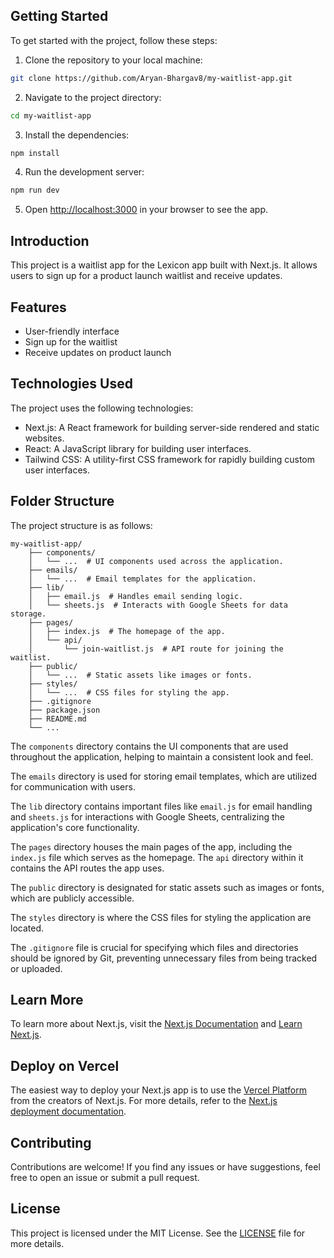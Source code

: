 
## Getting Started

To get started with the project, follow these steps:

1. Clone the repository to your local machine:
```bash
git clone https://github.com/Aryan-Bhargav8/my-waitlist-app.git
```

2. Navigate to the project directory:
```bash
cd my-waitlist-app
```

3. Install the dependencies:
```bash
npm install
```

4. Run the development server:
```bash
npm run dev
```

5. Open [http://localhost:3000](http://localhost:3000) in your browser to see the app.

## Introduction

This project is a waitlist app for the Lexicon app built with Next.js. It allows users to sign up for a product launch waitlist and receive updates.


## Features

- User-friendly interface
- Sign up for the waitlist
- Receive updates on product launch

## Technologies Used

The project uses the following technologies:

- Next.js: A React framework for building server-side rendered and static websites.
- React: A JavaScript library for building user interfaces.
- Tailwind CSS: A utility-first CSS framework for rapidly building custom user interfaces.

## Folder Structure

The project structure is as follows:

```
my-waitlist-app/
    ├── components/
    │   └── ...  # UI components used across the application.
    ├── emails/
    │   └── ...  # Email templates for the application.
    ├── lib/
    │   ├── email.js  # Handles email sending logic.
    │   └── sheets.js  # Interacts with Google Sheets for data storage.
    ├── pages/
    │   ├── index.js  # The homepage of the app.
    │   └── api/
    │       └── join-waitlist.js  # API route for joining the waitlist.
    ├── public/
    │   └── ...  # Static assets like images or fonts.
    ├── styles/
    │   └── ...  # CSS files for styling the app.
    ├── .gitignore
    ├── package.json
    ├── README.md
    └── ...
```

The `components` directory contains the UI components that are used throughout the application, helping to maintain a consistent look and feel.

The `emails` directory is used for storing email templates, which are utilized for communication with users.

The `lib` directory contains important files like `email.js` for email handling and `sheets.js` for interactions with Google Sheets, centralizing the application's core functionality.

The `pages` directory houses the main pages of the app, including the `index.js` file which serves as the homepage. The `api` directory within it contains the API routes the app uses.

The `public` directory is designated for static assets such as images or fonts, which are publicly accessible.

The `styles` directory is where the CSS files for styling the application are located.

The `.gitignore` file is crucial for specifying which files and directories should be ignored by Git, preventing unnecessary files from being tracked or uploaded.

## Learn More

To learn more about Next.js, visit the [Next.js Documentation](https://nextjs.org/docs) and [Learn Next.js](https://nextjs.org/learn).

## Deploy on Vercel

The easiest way to deploy your Next.js app is to use the [Vercel Platform](https://vercel.com/new?utm_medium=default-template&filter=next.js&utm_source=create-next-app&utm_campaign=create-next-app-readme) from the creators of Next.js. For more details, refer to the [Next.js deployment documentation](https://nextjs.org/docs/deployment).

## Contributing

Contributions are welcome! If you find any issues or have suggestions, feel free to open an issue or submit a pull request.

## License

This project is licensed under the MIT License. See the [LICENSE](LICENSE) file for more details.